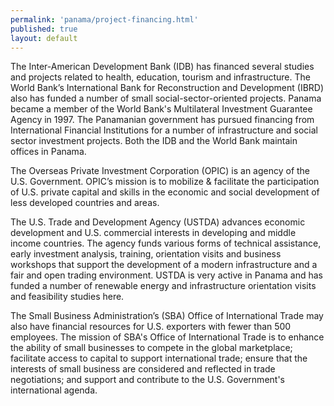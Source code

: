 ```yaml
---
permalink: 'panama/project-financing.html'
published: true
layout: default
---
```

The Inter-American Development Bank (IDB) has financed several studies and projects related to health, education, tourism and infrastructure. The World Bank’s International Bank for Reconstruction and Development (IBRD) also has funded a number of small social-sector-oriented projects. Panama became a member of the World Bank's Multilateral Investment Guarantee Agency in 1997. The Panamanian government has pursued financing from International Financial Institutions for a number of infrastructure and social sector investment projects. Both the IDB and the World Bank maintain offices in Panama.

The Overseas Private Investment Corporation (OPIC) is an agency of the U.S. Government. OPIC’s mission is to mobilize & facilitate the participation of U.S. private capital and skills in the economic and social development of less developed countries and areas.

The U.S. Trade and Development Agency (USTDA) advances economic development and U.S. commercial interests in developing and middle income countries. The agency funds various forms of technical assistance, early investment analysis, training, orientation visits and business workshops that support the development of a modern infrastructure and a fair and open trading environment. USTDA is very active in Panama and has funded a number of renewable energy and infrastructure orientation visits and feasibility studies here.

The Small Business Administration’s (SBA) Office of International Trade may also have financial resources for U.S. exporters with fewer than 500 employees. The mission of SBA's Office of International Trade is to enhance the ability of small businesses to compete in the global marketplace; facilitate access to capital to support international trade; ensure that the interests of small business are considered and reflected in trade negotiations; and support and contribute to the U.S. Government's international agenda.
